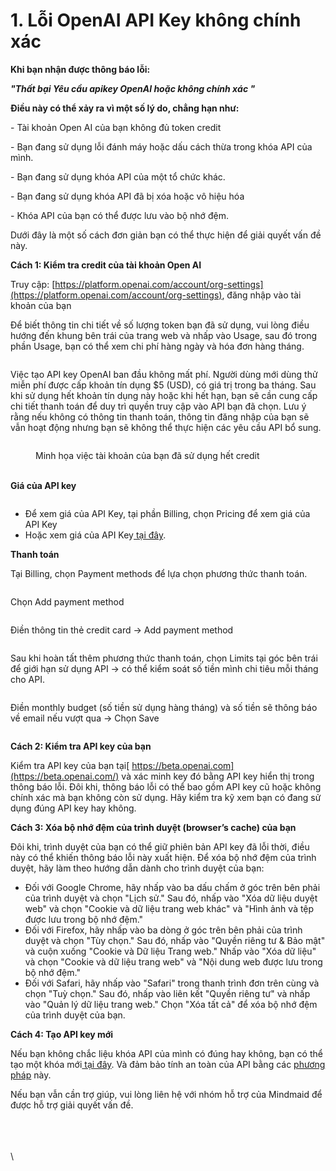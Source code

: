 # 1. Lỗi OpenAI API Key không chính xác

**Khi bạn nhận được thông báo lỗi:**

_**"Thất bại Yêu cầu apikey OpenAl hoặc không chính xác "**_



**Điều này có thể xảy ra vì một số lý do, chẳng hạn như:**

\- Tài khoản Open AI của bạn không đủ token credit

\- Bạn đang sử dụng lỗi đánh máy hoặc dấu cách thừa trong khóa API của mình.

\- Bạn đang sử dụng khóa API của một tổ chức khác.

\- Bạn đang sử dụng khóa API đã bị xóa hoặc vô hiệu hóa

\- Khóa API của bạn có thể được lưu vào bộ nhớ đệm.



Dưới đây là một số cách đơn giản bạn có thể thực hiện để giải quyết vấn đề này.

**Cách 1: Kiểm tra credit của tài khoản Open AI**

Truy cập: [https://platform.openai.com/account/org-settings](https://platform.openai.com/account/org-settings), đăng nhập vào tài khoản của bạn

Để biết thông tin chi tiết về số lượng token bạn đã sử dụng, vui lòng điều hướng đến khung bên trái của trang web và nhấp vào Usage, sau đó trong phần Usage, bạn có thể xem chi phí hàng ngày và hóa đơn hàng tháng.

<figure><img src="https://lh7-us.googleusercontent.com/B-V2vtaM4yMpgTe3hpIlKe0_p8IfgvhRW9-QVL1kD09tWQZxpEshBsumzxTAx2NjLIzHCs58gEsZgIpZA-4wOiCAuL69WcBJtREa_NpI60KRkGz47SFGbv0zqKm-4gnjNd3MRhfQqb4LhUN_FzsfRkk" alt=""><figcaption></figcaption></figure>

Việc tạo API key OpenAI ban đầu không mất phí. Người dùng mới dùng thử miễn phí được cấp khoản tín dụng $5 (USD), có giá trị trong ba tháng. Sau khi sử dụng hết khoản tín dụng này hoặc khi hết hạn, bạn sẽ cần cung cấp chi tiết thanh toán để duy trì quyền truy cập vào API bạn đã chọn. Lưu ý rằng nếu không có thông tin thanh toán, thông tin đăng nhập của bạn sẽ vẫn hoạt động nhưng bạn sẽ không thể thực hiện các yêu cầu API bổ sung.

<figure><img src="https://lh7-us.googleusercontent.com/HdPLogNMqH-55RNa38XxMTQC7rhQjo7KJWrQEZqLIHPToCkZ5l6EAqOguYvlyRo-CcH8jXB7WBw_YkbsgfqLRWa9oH7LGv9QFW6ipDkc3xDqYBd-WDtCIST-02lGxXRBcQwCP4302aEDQXFb97ZcuNk" alt=""><figcaption><p>Minh họa việc tài khoản của bạn đã sử dụng hết credit</p></figcaption></figure>

\
**Giá của API key**

<figure><img src="https://lh7-us.googleusercontent.com/lQ5fnVXvR1FUMEfY4uh14EXVMLA4ilYWF_NXT9Bh5BQvetEYegWqugs1oMcTXxBK670WeVYKox8PtKBzDenFkQGJp9W1N34rj1u274CPLl8aKckP6vify0z4y1zJiK_0-uW363zsfVHeHzNpLZbhqoo" alt=""><figcaption></figcaption></figure>

* Để xem giá của API Key, tại phần Billing, chọn Pricing để xem giá của API Key
* Hoặc xem giá của API Key[ tại đây](https://openai.com/pricing).

**Thanh toán**

Tại Billing, chọn Payment methods để lựa chọn phương thức thanh toán.

<figure><img src="https://lh7-us.googleusercontent.com/a3nIJ7as4MrWFemMgpkiWnjZn524pXr29dNmbBXNbIxrwPcFXuFrrM2y8yOpQXJPOIIYauwVtSlfxwy8Vqrjm9pZNdZrphoK7cRpOvZHlPmGiC2CtFyB87jwT0kir4wHslgQtMBNhC32AUCgdhPsnio" alt=""><figcaption></figcaption></figure>

Chọn Add payment method

<figure><img src="https://lh7-us.googleusercontent.com/CT7db_7yHl9MwVQ9QdH5pCH80LbVFyvzqvu4k9HpeeNWgp6Pfv61t-1JUiqVxGjhmPNR5Q2dB5sFkRx7PfOuvmdAI3cPlr8XaEVDcpEfcw-wXXaG-HPSHoMt3RKsrMJ9yvZEiTWBQhkOURyrRGf-MJs" alt=""><figcaption></figcaption></figure>

Điền thông tin thẻ credit card -> Add payment method

<figure><img src="https://lh7-us.googleusercontent.com/3eLIc9iFdkVcoHZeSAiiLXH7no9XZATTNrtYqRnYINcXZxO2YoEanmyr04BS3oG7bpwDgpqB-UCzoW2RMyiRTPlFt4E515Ii-48Mx8wbXCYhdD5Bs8sBnRUOpDZ1Az0yU1W844NekoRLxh-uVRAArUk" alt=""><figcaption></figcaption></figure>

Sau khi hoàn tất thêm phương thức thanh toán, chọn Limits tại góc bên trái để giới hạn sử dụng API -> có thể kiểm soát số tiền mình chi tiêu mỗi tháng cho API.

<figure><img src="https://lh7-us.googleusercontent.com/q2Hy7dPD9fYLMIPseaqlo2xAg2wyJLoBjjB6gIyBYHAnax12nq4Uj0aPZKoXF3Qz3KqGRokHM1AXZ8a_qfC96J7KGn2nPo8Y1i-vpMFe0kUnd4VUQw_3XBJd6nIQP14YE4esIKsbT-i4uWi1Xsbymwo" alt=""><figcaption></figcaption></figure>

Điền monthly budget (số tiền sử dụng hàng tháng) và số tiền sẽ thông báo về email nếu vượt qua -> Chọn Save

<figure><img src="https://lh7-us.googleusercontent.com/O5RvkNSQe8Z_mJYF8Nxmt4QKrbaux6Xxb7g6Hi0LvXtjlfuyR3rOBggMd-x6bFwDRRj1iai9jTyE_VZVMld-Fx4QZ9NItA-WMR5X-jyv_711yGew22F5Nd9Y_XnjK0lxK1e2gkBGNqozm3jf-f_NAsE" alt=""><figcaption></figcaption></figure>

**Cách 2: Kiểm tra API key của bạn**

Kiểm tra API key của bạn tại[ https://beta.openai.com](https://beta.openai.com/) và xác minh key đó bằng API key hiển thị trong thông báo lỗi. Đôi khi, thông báo lỗi có thể bao gồm API key cũ hoặc không chính xác mà bạn không còn sử dụng. Hãy kiểm tra kỹ xem bạn có đang sử dụng đúng API key hay không.

**Cách 3: Xóa bộ nhớ đệm của trình duyệt (browser’s cache) của bạn**

Đôi khi, trình duyệt của bạn có thể giữ phiên bản API key đã lỗi thời, điều này có thể khiến thông báo lỗi này xuất hiện. Để xóa bộ nhớ đệm của trình duyệt, hãy làm theo hướng dẫn dành cho trình duyệt của bạn:

* Đối với Google Chrome, hãy nhấp vào ba dấu chấm ở góc trên bên phải của trình duyệt và chọn "Lịch sử." Sau đó, nhấp vào "Xóa dữ liệu duyệt web" và chọn "Cookie và dữ liệu trang web khác" và "Hình ảnh và tệp được lưu trong bộ nhớ đệm."
* Đối với Firefox, hãy nhấp vào ba dòng ở góc trên bên phải của trình duyệt và chọn "Tùy chọn." Sau đó, nhấp vào "Quyền riêng tư & Bảo mật" và cuộn xuống "Cookie và Dữ liệu Trang web." Nhấp vào "Xóa dữ liệu" và chọn "Cookie và dữ liệu trang web" và "Nội dung web được lưu trong bộ nhớ đệm."
* Đối với Safari, hãy nhấp vào "Safari" trong thanh trình đơn trên cùng và chọn "Tuỳ chọn." Sau đó, nhấp vào liên kết "Quyền riêng tư" và nhấp vào "Quản lý dữ liệu trang web." Chọn "Xóa tất cả" để xóa bộ nhớ đệm của trình duyệt của bạn.

**Cách 4: Tạo API key mới**

Nếu bạn không chắc liệu khóa API của mình có đúng hay không, bạn có thể tạo một khóa mới[ tại đây](https://beta.openai.com/account/api-keys). Và đảm bảo tính an toàn của API bằng các [phương pháp](https://help.openai.com/en/articles/5112595-best-practices-for-api-key-safety) này.

Nếu bạn vẫn cần trợ giúp, vui lòng liên hệ với nhóm hỗ trợ của Mindmaid để được hỗ trợ giải quyết vấn đề.

\
\
\
\
